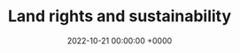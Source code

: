 ---
layout: redirected
redirect_to:  https://earth.org/data_visualization/uk-land-access-rights/
type: project
title: Land rights and sustainability
date: 2022-10-21 00:00:00 +0000
description:  Article published on earth.org [[code](https://github.com/Andrewwango/prow-ml)]
img: prow/thumb.png # Add image post (optional)
tags: [research, data] # add tag
---